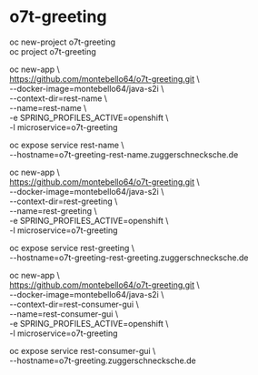 # o7t-greeting

oc new-project o7t-greeting  
oc project o7t-greeting

oc new-app \  
https://github.com/montebello64/o7t-greeting.git \  
--docker-image=montebello64/java-s2i \  
--context-dir=rest-name \  
--name=rest-name \  
-e SPRING_PROFILES_ACTIVE=openshift \  
-l microservice=o7t-greeting

oc expose service rest-name \  
--hostname=o7t-greeting-rest-name.zuggerschnecksche.de

oc new-app \  
https://github.com/montebello64/o7t-greeting.git \  
--docker-image=montebello64/java-s2i \  
--context-dir=rest-greeting \  
--name=rest-greeting \  
-e SPRING_PROFILES_ACTIVE=openshift \  
-l microservice=o7t-greeting

oc expose service rest-greeting \  
--hostname=o7t-greeting-rest-greeting.zuggerschnecksche.de

oc new-app \  
https://github.com/montebello64/o7t-greeting.git \  
--docker-image=montebello64/java-s2i \  
--context-dir=rest-consumer-gui \  
--name=rest-consumer-gui \  
-e SPRING_PROFILES_ACTIVE=openshift \  
-l microservice=o7t-greeting

oc expose service rest-consumer-gui \  
--hostname=o7t-greeting.zuggerschnecksche.de
